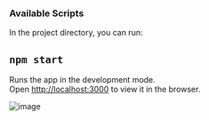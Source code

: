 

### Available Scripts
In the project directory, you can run:
## `npm start`

Runs the app in the development mode.<br />
Open [http://localhost:3000](http://localhost:3000) to view it in the browser.

![image](https://user-images.githubusercontent.com/63184114/110932015-ee166700-8350-11eb-8758-b498ebb12422.png)





